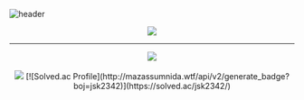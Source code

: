 ![header](https://capsule-render.vercel.app/api?type=waving&color=auto&height=250&section=header&text=🐈Sunk%20Github🐈&fontSize=90)

<p align="center">
<img src="https://github.com/sunk-dev/sunk-dev/assets/103514806/946c9d56-392a-44f9-bf9c-1618e431033f"></img>
</p>
<hr>
<p align="center">
<img src="https://github-readme-stats.vercel.app/api/top-langs/?username=sunk-dev&layout=compact"><br><br>
<img src="https://github-readme-stats.vercel.app/api?username=sunk-dev&show_icons=true">
[![Solved.ac Profile](http://mazassumnida.wtf/api/v2/generate_badge?boj=jsk2342)](https://solved.ac/jsk2342/)
</p>
